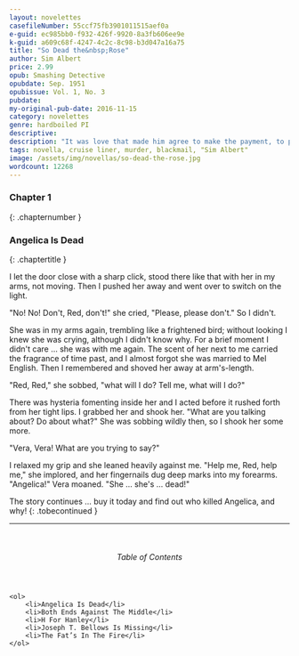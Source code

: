 ```yaml
---
layout: novelettes
casefileNumber: 55ccf75fb3901011515aef0a
e-guid: ec985bb0-f932-426f-9920-8a3fb606ee9e
k-guid: a609c68f-4247-4c2c-8c98-b3d047a16a75
title: "So Dead the&nbsp;Rose"
author: Sim Albert
price: 2.99
opub: Smashing Detective
opubdate: Sep. 1951
opubissue: Vol. 1, No. 3
pubdate: 
my-original-pub-date: 2016-11-15
category: novelettes 
genre: hardboiled PI
descriptive: 
description: "It was love that made him agree to make the payment, to protect her from her husband's infedelity. But will his love for her force him to take the rap for murder?"
tags: novella, cruise liner, murder, blackmail, "Sim Albert"
image: /assets/img/novellas/so-dead-the-rose.jpg
wordcount: 12268
---
```


### Chapter 1
{: .chapternumber }

### Angelica Is Dead
{: .chaptertitle }

I let the door close with a sharp click, stood there like that with her in my arms, not moving. Then I pushed her away and went over to switch on the light.

"No! No! Don't, Red, don't!" she cried, "Please, please don't." So I didn't.

She was in my arms again, trembling like a frightened bird; without looking I knew she was crying, although I didn't know why. For a brief moment I didn't care … she was with me again. The scent of her next to me carried the fragrance of time past, and I almost forgot she was married to Mel English. Then I remembered and shoved her away at arm's-length.

"Red, Red," she sobbed, "what will I do? Tell me, what will I do?"

There was hysteria fomenting inside her and I acted before it rushed forth from her tight lips. I grabbed her and shook her. "What are you talking about? Do about what?"
She was sobbing wildly then, so I shook her some more. 

"Vera, Vera! What are you trying to say?"

I relaxed my grip and she leaned heavily against me. "Help me, Red, help me," she implored, and her fingernails dug deep marks into my forearms. "Angelica!" Vera moaned. "She … she's … dead!"

The story continues &hellip; buy it today and find out who killed Angelica, and why!
{: .tobecontinued }

<hr>
<br>

<div class="toc">
	<header>
		<h6>Table of Contents</h6>
	</header>

	<ol>
		<li>Angelica Is Dead</li>
		<li>Both Ends Against The Middle</li>
		<li>H For Hanley</li>
		<li>Joseph T. Bellows Is Missing</li>
		<li>The Fat’s In The Fire</li>
	</ol>

</div>

